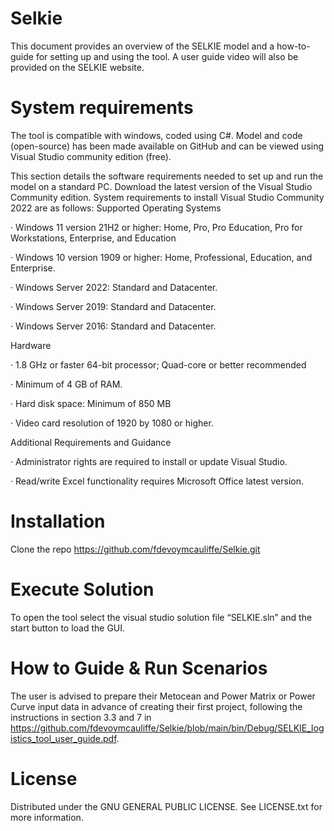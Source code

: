 # Selkie

This document provides an overview of the SELKIE model and a how-to-guide for setting up and using the tool. A user guide video will also be provided on the SELKIE website.

#	System requirements 
The tool is compatible with windows, coded using C#. Model and code (open-source) has been made available on GitHub and can be viewed using Visual Studio community edition (free). 

This section details the software requirements needed to set up and run the model on a standard PC.
Download the latest version of the Visual Studio Community edition. System requirements to install Visual Studio Community 2022 are as follows:
Supported Operating Systems

·	Windows 11 version 21H2 or higher: Home, Pro, Pro Education, Pro for Workstations, Enterprise, and Education

·	Windows 10 version 1909 or higher: Home, Professional, Education, and Enterprise.

·	Windows Server 2022: Standard and Datacenter.

·	Windows Server 2019: Standard and Datacenter.

·	Windows Server 2016: Standard and Datacenter.

Hardware

·	1.8 GHz or faster 64-bit processor; Quad-core or better recommended

·	Minimum of 4 GB of RAM. 

·	Hard disk space: Minimum of 850 MB

·	Video card resolution of 1920 by 1080 or higher.

Additional Requirements and Guidance

·	Administrator rights are required to install or update Visual Studio.

·	Read/write Excel functionality requires Microsoft Office latest version.

# Installation

Clone the repo 
  https://github.com/fdevoymcauliffe/Selkie.git
  
# Execute Solution
To open the tool select the visual studio solution file “SELKIE.sln” and the start button to load the GUI. 

# How to Guide & Run Scenarios
The user is advised to prepare their Metocean and Power Matrix or Power Curve input data in advance of creating their first project, following the instructions in section 3.3 and 7 in https://github.com/fdevoymcauliffe/Selkie/blob/main/bin/Debug/SELKIE_logistics_tool_user_guide.pdf.  

# License
Distributed under the GNU GENERAL PUBLIC LICENSE. See LICENSE.txt for more information.



